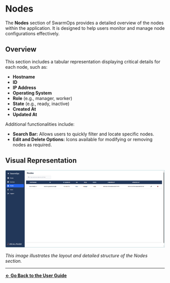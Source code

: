 # Nodes

The **Nodes** section of SwarmOps provides a detailed overview of the nodes within the application. It is designed to help users monitor and manage node configurations effectively.

## Overview

This section includes a tabular representation displaying critical details for each node, such as:
- **Hostname**
- **ID**
- **IP Address**
- **Operating System**
- **Role** (e.g., manager, worker)
- **State** (e.g., ready, inactive)
- **Created At**
- **Updated At**

Additional functionalities include:
- **Search Bar:** Allows users to quickly filter and locate specific nodes.
- **Edit and Delete Options:** Icons available for modifying or removing nodes as required.

## Visual Representation

![Nodes Visual Representation](images/nodes.png)

_This image illustrates the layout and detailed structure of the Nodes section._

---

**[← Go Back to the User Guide](../user-guide.md)**